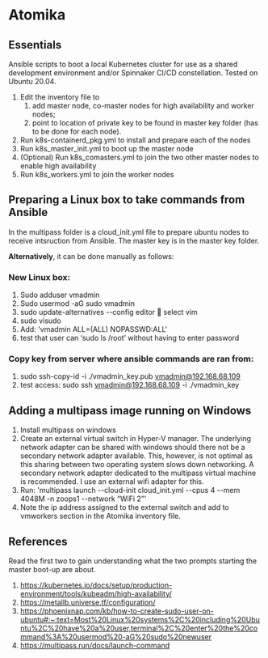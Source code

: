 # Atomika

## Essentials
Ansible scripts to boot a local Kubernetes cluster for use as a shared development environment and/or Spinnaker CI/CD constellation. Tested on Ubuntu 20.04.

1) Edit the inventory file to  
   1) add master node, co-master nodes for high availability and worker nodes;
   2) point to location of private key to be found in master key folder (has to be done for each node).
2) Run k8s-containerd_pkg.yml to install and prepare each of the nodes
3) Run k8s_master_init.yml to boot up the master node
4) (Optional) Run k8s_comasters.yml to join the two other master nodes to enable high availability
5) Run k8s_workers.yml to join the worker nodes

## Preparing a Linux box to take commands from Ansible
In the multipass folder is a cloud_init.yml file to prepare ubuntu nodes to receive intsruction from Ansible.
The master key is in the master key folder.

**Alternatively**, it can be done manually as follows:
### New Linux box:
1. Sudo adduser vmadmin
2. Sudo usermod -aG sudo vmadmin
3. sudo update-alternatives --config editor  select vim 
4. sudo visudo
5. Add: 'vmadmin ALL=(ALL) NOPASSWD:ALL'
6. test that user can ‘sudo ls /root’ without having to enter password

### Copy key from server where ansible commands are ran from:
1.	sudo ssh-copy-id -i ./vmadmin_key.pub vmadmin@192.168.68.109
2.	test access: sudo ssh vmadmin@192.168.68.109 -i ./vmadmin_key

## Adding a multipass image running on Windows
1) Install multipass on windows
2) Create an external virtual switch in Hyper-V manager. The underlying network adapter can be shared with windows should there not be a secondary network adapter available. This, however, is not optimal as this sharing between two operating system slows down networking. A secondary network adapter dedicated to the multipass virtual machine is recommended. I use an external wifi adapter for this.
3) Run: 'multipass launch --cloud-init cloud_init.yml --cpus 4 --mem 4048M -n zoops1 --network “WiFi 2”'
4) Note the ip address assigned to the external switch and add to vmworkers section in the Atomika inventory file.  

## References 
Read the first two to gain understanding what the two prompts starting the master boot-up are about. 
1) https://kubernetes.io/docs/setup/production-environment/tools/kubeadm/high-availability/
2) https://metallb.universe.tf/configuration/
3) https://phoenixnap.com/kb/how-to-create-sudo-user-on-ubuntu#:~:text=Most%20Linux%20systems%2C%20including%20Ubuntu%2C%20have%20a%20user,terminal%2C%20enter%20the%20command%3A%20usermod%20-aG%20sudo%20newuser
4) https://multipass.run/docs/launch-command






